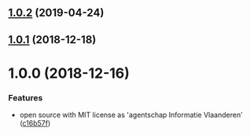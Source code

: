 ## [1.0.2](https://github.com/informatievlaanderen/logcontext-correlationid-middleware/compare/v1.0.1...v1.0.2) (2019-04-24)

## [1.0.1](https://github.com/informatievlaanderen/logcontext-correlationid-middleware/compare/v1.0.0...v1.0.1) (2018-12-18)

# 1.0.0 (2018-12-16)


### Features

* open source with MIT license as 'agentschap Informatie Vlaanderen' ([c16b57f](https://github.com/informatievlaanderen/logcontext-correlationid-middleware/commit/c16b57f))
